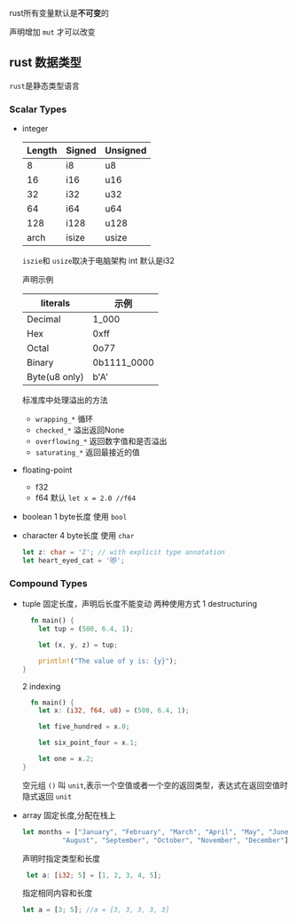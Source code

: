 rust所有变量默认是**不可变**的

声明增加 `mut` 才可以改变


## rust 数据类型

`rust`是静态类型语言

### Scalar Types

- integer

  | Length | Signed | Unsigned |
  | ------ | ------ | -------- |
  | 8      | i8     | u8       |
  | 16     | i16    | u16      |
  | 32     | i32    | u32      |
  | 64     | i64    | u64      |
  | 128    | i128   | u128     |
  | arch   | isize  | usize    |

  `iszie`和 `usize`取决于电脑架构
  int 默认是i32

  声明示例

  | literals      | 示例        |
  | ------------- | ----------- |
  | Decimal       | 1_000       |
  | Hex           | 0xff        |
  | Octal         | 0o77        |
  | Binary        | 0b1111_0000 |
  | Byte(u8 only) | b'A'        |

  标准库中处理溢出的方法


  - `wrapping_*` 循环
  - `checked_*` 溢出返回None
  - `overflowing_*` 返回数字值和是否溢出
  - `saturating_*` 返回最接近的值
- floating-point

  - f32
  - f64 默认
    `let x = 2.0 //f64`
- boolean
  1 byte长度 使用 `bool`
- character
  4 byte长度 使用 `char`

  ```rust
  let z: char = 'ℤ'; // with explicit type annotation
  let heart_eyed_cat = '😻';
  ```

### Compound Types

- tuple
  固定长度，声明后长度不能变动
  两种使用方式
  1 destructuring

  ```rust
    fn main() {
      let tup = (500, 6.4, 1);

      let (x, y, z) = tup;

      println!("The value of y is: {y}");
  } 
  ```

  2 indexing

  ```rust
    fn main() {
      let x: (i32, f64, u8) = (500, 6.4, 1);

      let five_hundred = x.0;

      let six_point_four = x.1;

      let one = x.2;
  }
  ```

  空元组 `()` 叫 `unit`,表示一个空值或者一个空的返回类型，表达式在返回空值时隐式返回 `unit`

- array
  固定长度,分配在栈上

  ```rust
  let months = ["January", "February", "March", "April", "May", "June", "July",
            "August", "September", "October", "November", "December"];
  ```
  声明时指定类型和长度

  ```rust
   let a: [i32; 5] = [1, 2, 3, 4, 5];
  ```
  指定相同内容和长度

  ```rust
  let a = [3; 5]; //a = [3, 3, 3, 3, 3]
  ```
